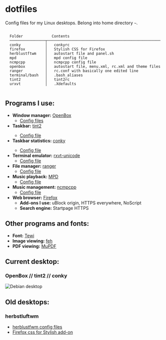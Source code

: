 # dotfiles

Config files for my Linux desktops. Belong into home directory ``~``.

```

  Folder             Contents
  ────────────────┬───────────────────────────────────────────────────
  conky           │   conkyrc
  firefox         │   Stylish CSS for Firefox
  herblustftwm    │   autostart file and panel.sh
  mpd             │   mpd config file
  ncmpcpp         │   ncmpcpp config file
  openbox         │   autostart file, menu.xml, rc.xml and theme files
  ranger          │   rc.conf with basically one edited line
  terminal/bash   │   .bash_aliases
  tint2           │   tint2rc
  urxvt           │   .Xdefaults
  
```

## Programs I use:

<ul>
  <li><b>Window manager:</b> <a href="https://wiki.archlinux.org/index.php/openbox">OpenBox</a>
    <ul>
      <li><a href="openbox/">Config files</a></li>
    </ul>
 </li>
 <li><b>Taskbar:</b> <a href="https://wiki.archlinux.org/index.php/tint2">tint2</a></li>
   <ul>
    <li><a href="tint2/">Config file</a></li>
   </ul>
 </li>
  <li><b>Taskbar statistics:</b> <a href="https://wiki.archlinux.org/index.php/conky">conky</a></li>
   <ul>
     <li><a href="conky/">Config file</a></li>
   </ul>
 </li>
  <li><b>Terminal emulator:</b> <a href="https://wiki.archlinux.org/index.php/Rxvt-unicode">rxvt-unicode</a>
    <ul>
      <li><a href="urxvt/.Xdefaults">Config file</a></li>
    </ul>
 </li>
 <li><b>File manager:</b> <a href="https://wiki.archlinux.org/index.php/ranger">ranger</a>
    <ul>
      <li><a href="ranger/rc.conf">Config file</a></li>
    </ul>
 </li>
 <li><b>Music playback:</b> <a href="https://wiki.archlinux.org/index.php/mpd">MPD</a>
    <ul>
      <li><a href="mpd/.mpdconf">Config file</a></li>
    </ul>
 </li>
 <li><b>Music management:</b> <a href="https://wiki.archlinux.org/index.php/ncmpcpp">ncmpcpp</a>
    <ul>
      <li><a href="ncmpcpp/config">Config file</a></li>
    </ul>
 </li>
 <li><b>Web browser:</b> <a href="https://wiki.archlinux.org/index.php/Firefox">Firefox</a>
    <ul>
    <li><b>Add-ons I use:</b> uBlock origin, HTTPS everywhere, NoScript</li>
    <li><b>Search engine:</b> Startpage HTTPS</li>
    </ul>
 </li>
</ul>


## Other programs and fonts:

<ul>
<li><b>Font:</b> <a href="https://github.com/lucy/tewi-font">Tewi</a></li>
<li><b>Image viewing:</b> <a href="https://wiki.archlinux.org/index.php/feh">feh</a></li>
<li><b>PDF viewing:</b> <a href="https://mupdf.com/">MuPDF</a></li>
</ul>

## Current desktop:

### OpenBox // tint2 // conky

<img src="https://my.mixtape.moe/hjevtj.png" alt="Debian desktop" title="Debian desktop" />


## Old desktops:

### herbstluftwm
<ul>
  <li><a href="herbstluftwm/">herblustfwm config files</a></li>
  <li><a href="firefox/firefox-css-twily">Firefox css for Stylish add-on</a></li>
</ul>
